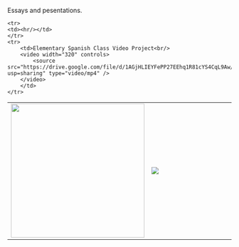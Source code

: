 Essays and pesentations. 

<table width="100%">
    <tr>
      <td width="50%">
<a href="https://github.com/uralmasha/Pesentations-and-Essays/blob/master/Conservation%20Biology%20-%20Cheetah.pdf"><img src="https://uralmasha.github.io/images/port_ppt.JPG" width="300px"/></a>
      </td>
      <td width="50%">
<a href="https://github.com/uralmasha/Pesentations-and-Essays/blob/master/American%20Lawn%20Insanity%20-%20Presentation.pdf"><img src="https://i.ibb.co/bN73bY6/ppt-lawn.png" /></a>
      </td>
  </tr>
    
    <tr>
    <td><hr/></td>
    </tr>
    <tr>
        <td>Elementary Spanish Class Video Project<br/>
        <video width="320" controls>
            <source src="https://drive.google.com/file/d/1AGjHLIEYFePP27EEhq1R81cYS4CqL9Aw/view?usp=sharing" type="video/mp4" />
        </video>
        </td>
    </tr>
  </table>

